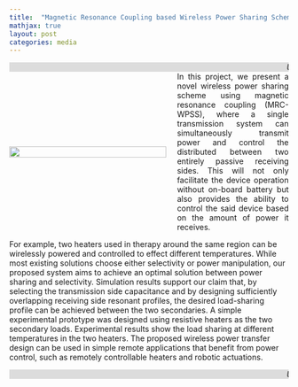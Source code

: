 ```yaml
---
title:  "Magnetic Resonance Coupling based Wireless Power Sharing Scheme (MRC-WPSS)"
mathjax: true
layout: post
categories: media
---
```

<style>
  .container {
  display: flex;
  align-items: center;
  justify-content: center
}

img {
}

.text {
  padding-left: 20px;
}
</style>
<div style="background-color: Gainsboro; color: black;">
<marquee>    <i>Under review in IEEE T-ASE</i>    </marquee>
</div>
<div class="container">
      <div class="image" style="flex-basis: 4000px">
        <img src="/GodwinPonraj/assets/Fig_WPT_sch.jpg" width = "100%" height = "100%">
      </div>
      <div class="text" align="justify">
        In this project, we present a novel wireless power sharing scheme using magnetic resonance coupling (MRC-WPSS), where a single transmission system can simultaneously transmit power and control the distributed between two entirely passive receiving sides. 
This will not only facilitate the device operation without on-board battery but also provides the ability to control the said device based on the amount of power it receives.
      </div>
</div>


For example, two heaters used in therapy around the same region can be wirelessly powered and controlled to effect different temperatures. 
While most existing solutions choose either selectivity or power manipulation, our proposed system aims to achieve an optimal solution between power sharing and selectivity. 
Simulation results support our claim that, by selecting the transmission side capacitance and by designing sufficiently overlapping receiving side resonant profiles, 
the desired load-sharing profile can be achieved between the two secondaries. 
A simple experimental prototype was designed using resistive heaters as the two secondary loads. 
Experimental results show the load sharing at different temperatures in the two heaters.
The proposed wireless power transfer design can be used in simple remote applications that benefit from power control, such as remotely controllable heaters and robotic actuations.
<div style="background-color: Gainsboro; color: black;">
<marquee>    <i>Under review in IEEE T-ASE</i>    </marquee>
</div>

<!--
![Schematic](/GodwinPonraj_contrast/assets/Fig_WPT_sch.jpg)
<img src = "/GodwinPonraj/assets/Fig_WPT_sch.jpg" align = "right" margin-right = "10em" width = "400" height = "200"/>
In this project, we present a novel wireless power sharing scheme using magnetic resonance coupling (MRC-WPSS), 
where a single transmission system can simultaneously transmit power and control the distributed between two entirely passive receiving sides. 
This will not only facilitate the device operation without on-board battery but also provides the ability to control the said device based on the amount of power it receives.
<br clear = "right"/>
-->
<!--
<div align="center">
    <marquee> 
        _Currently under review in IEEE T-ASE_
    </marquee>
</div>
-->
